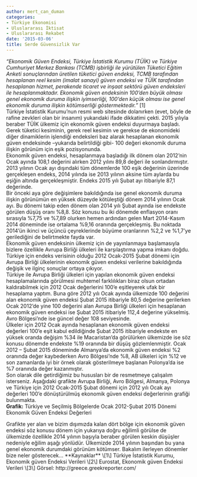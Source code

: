 ```yaml
---
author: mert_can_duman
categories:
- Türkiye Ekonomisi
- Uluslararası İktisat
- Uluslararası Rekabet
date: '2015-03-06'
title: Serde Güvensizlik Var
---
```


*“Ekonomik Güven Endeksi, Türkiye İstatistik Kurumu (TÜİK) ve Türkiye Cumhuriyet Merkez Bankası (TCMB) işbirliği ile yürütülen Tüketici Eğitim Anketi sonuçlarından üretilen tüketici güven endeksi, TCMB tarafından hesaplanan reel kesim (imalat sanayi) güven endeksi ve TÜİK tarafından hesaplanan hizmet, perakende ticaret ve inşaat sektörü güven endeksleri ile hesaplanmaktadır. Ekonomik güven endeksinin 100’den büyük olması genel ekonomik duruma ilişkin iyimserliği, 100’den küçük olması ise genel ekonomik duruma ilişkin kötümserliği göstermektedir.”* \[1\]  
Türkiye İstatistik Kurumu’nun resmi web sitesinde dolanırken (evet, böyle de rafine zevkleri olan bir insanım) yukarıdaki ifade dikkatimi çekti. 2015 yılıyla beraber TÜİK ülkemiz için ekonomik güven endeksi duyurmaya başladı. Gerek tüketici kesiminin, gerek reel kesimin ve gerekse de ekonomideki diğer dinamiklerin işlendiği endeksleri baz alarak hesaplanan ekonomik güven endeksinde –yukarıda belirtildiği gibi- 100 değeri ekonomik duruma ilişkin görünüm için eşik pozisyonunda.  
Ekonomik güven endeksi, hesaplanmaya başladığı ilk dönem olan 2012’nin Ocak ayında 108,1 değerini alırken 2012 yılını 89,8 değeri ile sonlandırmıştır. 2013 yılının Ocak ayı dışındaki tüm dönemlerde 100 eşik değerinin üzerinde gerçekleşen endeks, 2014 yılında ise 2013 yılının aksine tüm aylarda bu eşiğin altında gerçekleşmiştir. Endeks 2015 yılı Şubat ayı itibariyle 87,1 değerinde.  
Bir önceki aya göre değişimlere bakıldığında ise genel ekonomik duruma ilişkin görünümün en yüksek düzeyde kötüleştiği dönem 2014 yılının Ocak ayı. Bu dönemi takip eden dönem olan 2014 yılı Şubat ayında ise endekste görülen düşüş oranı %8,8. Söz konusu bu iki dönemde enflasyon oranı sırasıyla %7,75 ve %7,89 olurken hemen ardından gelen Mart 2014-Kasım 2014 döneminde ise ortalama %9,16 oranında gerçekleşmiş. Bu noktada 2014’ün ikinci ve üçüncü çeyreklerinde büyüme oranlarının %2,2 ve %1,7’ye gerilediğini de belirtmekte fayda var.  
Ekonomik güven endeksinin ülkemiz için de yayınlanmaya başlamasıyla bizlere özellikle Avrupa Birliği ülkeleri ile karşılaştırma yapma imkanı doğdu. Türkiye için endeks verisinin olduğu 2012 Ocak-2015 Şubat dönemi için Avrupa Birliği ülkelerinin ekonomik güven endeksi verilerine bakıldığında değişik ve ilginç sonuçlar ortaya çıkıyor.  
Türkiye ile Avrupa Birliği ülkeleri için yapılan ekonomik güven endeksi hesaplamalarında görülmesi muhtemel farklılıkları biraz olsun ortadan kaldırabilmek için 2012 Ocak değerlerini 100’e eşitleyerek ufak bir hesaplama yaptım. Buna göre 2012 yılı Ocak ayında ülkemizde 100 değerini alan ekonomik güven endeksi Şubat 2015 itibariyle 80,5 değerine gerilerken Ocak 2012’de yine 100 değerini alan Avrupa Birliği ülkeleri için hesaplanan ekonomik güven endeksi ise Şubat 2015 itibariyle 112,4 değerine yükselmiş. Avro Bölgesi’nde ise güncel değer 108 seviyesinde.  
Ülkeler için 2012 Ocak ayında hesaplanan ekonomik güven endeksi değerleri 100’e eşit kabul edildiğinde Şubat 2015 itibariyle endekste en yüksek oranda değişim %34 ile Macaristan’da görülürken ülkemizde ise söz konusu dönemde endekste %19 oranında bir düşüş gözlemlenmiştir. Ocak 2012 – Şubat 2015 döneminde Almanya’da ekonomik güven endeksi %2 oranında değer kaybederken Avro Bölgesi’nde %8, AB ülkeleri için %12 ve son zamanlarda iyi bir örnek olarak gösterilmeye başlanan Polonya’da ise %7 oranında değer kazanmıştır.  
Son olarak dile getirdiğimiz bu hususları bir de resmetmeye çalışalım isterseniz. Aşağıdaki grafikte Avrupa Birliği, Avro Bölgesi, Almanya, Polonya ve Türkiye için 2012 Ocak-2015 Şubat dönemi için 2012 yılı Ocak ayı değerleri 100’e dönüştürülmüş ekonomik güven endeksi değerlerinin grafiği bulunmakta.  
**Grafik:** Türkiye ve Seçilmiş Bölgelerde Ocak 2012-Şubat 2015 Dönemi Ekonomik Güven Endeksi Değerleri  
</figure>Grafikte yer alan ve bizim dışımızda kalan dört bölge için ekonomik güven endeksi söz konusu dönem için yukarıya doğru eğilimli görülse de ülkemizde özellikle 2014 yılının başıyla beraber görülen keskin düşüşler nedeniyle eğilim aşağı yönlüdür.  
Ülkemizde 2014 yılının başından bu yana genel ekonomik durumdaki görünüm kötümser.  
Bakalım ilerleyen dönemler bize neler gösterecek…  
**Kaynaklar**  
\[1\] Türkiye İstatistik Kurumu, Ekonomik güven Endeksi Verileri  
\[2\] Eurostat, Ekonomik güven Endeksi Verileri  
\[3\] Görsel: http://greece.greekreporter.com/